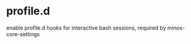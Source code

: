 profile.d
=========

enable profile.d hooks for interactive bash sessions, required by minos-core-settings
